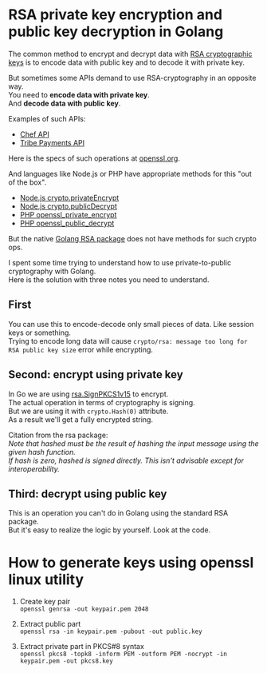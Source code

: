 # RSA private key encryption and public key decryption in Golang

The common method to encrypt and decrypt data with [RSA cryptographic keys](<https://en.wikipedia.org/wiki/RSA_(cryptosystem)>) is to encode data with public key and to decode it with private key.

But sometimes some APIs demand to use RSA-cryptography in an opposite way.  
You need to **encode data with private key**.  
And **decode data with public key**.

Examples of such APIs:

- [Chef API](https://docs.chef.io/server/api_chef_server/#canonical-header-format-10-using-sha-1)
- [Tribe Payments API](https://doc.tribepayments.com/trb-isac-acquirer-mapi-api/1.0/#appendix--security--cryptography)

Here is the specs of such operations at [openssl.org](https://www.openssl.org/docs/man1.1.1/man3/RSA_public_decrypt.html).

And languages like Node.js or PHP have appropriate methods for this "out of the box".

- [Node.js crypto.privateEncrypt](https://nodejs.org/api/crypto.html#cryptoprivateencryptprivatekey-buffer)
- [Node.js crypto.publicDecrypt](https://nodejs.org/api/crypto.html#cryptopublicdecryptkey-buffer)
- [PHP openssl_private_encrypt](https://www.php.net/manual/ru/function.openssl-private-encrypt.php)
- [PHP openssl_public_decrypt](https://www.php.net/manual/ru/function.openssl-public-decrypt.php)

But the native [Golang RSA package](https://pkg.go.dev/crypto/rsa) does not have methods for such crypto ops.

I spent some time trying to understand how to use private-to-public cryptography with Golang.  
Here is the solution with three notes you need to understand.

## First

You can use this to encode-decode only small pieces of data. Like session keys or something.  
Trying to encode long data will cause `crypto/rsa: message too long for RSA public key size` error while encrypting.

## Second: encrypt using private key

In Go we are using [rsa.SignPKCS1v15](https://pkg.go.dev/crypto/rsa#SignPKCS1v15) to encrypt.  
The actual operation in terms of cryptography is signing.  
But we are using it with `crypto.Hash(0)` attribute.  
As a result we'll get a fully encrypted string.

Citation from the rsa package:  
_Note that hashed must be the result of hashing the input message using the given hash function.  
If hash is zero, hashed is signed directly.
This isn't advisable except for interoperability._

## Third: decrypt using public key

This is an operation you can't do in Golang using the standard RSA package.  
But it's easy to realize the logic by yourself. Look at the code.

# How to generate keys using openssl linux utility

1. Create key pair  
   `openssl genrsa -out keypair.pem 2048`

1. Extract public part  
   `openssl rsa -in keypair.pem -pubout -out public.key`

1. Extract private part in PKCS#8 syntax  
   `openssl pkcs8 -topk8 -inform PEM -outform PEM -nocrypt -in keypair.pem -out pkcs8.key`

